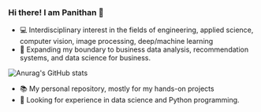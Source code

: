 ### Hi there! I am Panithan 👋
- :computer: Interdisciplinary interest in the fields of engineering, applied science, computer vision, image processing, deep/machine learning
- :beginner: Expanding my boundary to business data analysis, recommendation systems, and data science for business.

![Anurag's GitHub stats](https://github-readme-stats.vercel.app/api?username=PanithanS&rank_icon=github)

- 📚 My personal repository, mostly for my hands-on projects
- 🔎 Looking for experience in data science and Python programming.


